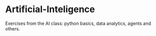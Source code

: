 # Artificial-Inteligence
Exercises from the AI class: python basics, data analytics, agents and others.
